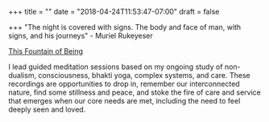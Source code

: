 +++
title = ""
date = "2018-04-24T11:53:47-07:00"
draft = false

+++
"The night is covered with signs. The body and face of man, with signs, and
his journeys" - Muriel Rukeyeser

[This Fountain of Being](https://podcasts.apple.com/us/podcast/this-fountain-of-being/id1485854868)

I lead guided meditation sessions based on my ongoing study of non-dualism,
consciousness, bhakti yoga, complex systems, and care. These recordings 
are opportunities to drop in, remember our interconnected nature, find some
stillness and peace, and stoke the fire of care and service that emerges when
our core needs are met, including the need to feel deeply seen and loved. 
